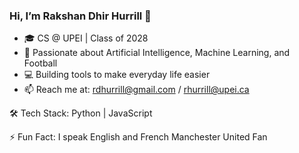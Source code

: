 ### Hi, I’m Rakshan Dhir Hurrill 👋
- 🎓 CS @ UPEI | Class of 2028
- 🤖 Passionate about Artificial Intelligence, Machine Learning, and Football
- 💻 Building tools to make everyday life easier
- 📫 Reach me at: rdhurrill@gmail.com / rhurrill@upei.ca
  
🛠️ Tech Stack:
Python | JavaScript 

⚡ Fun Fact: I speak English and French 
              Manchester United Fan
 
